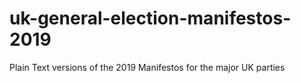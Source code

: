 # uk-general-election-manifestos-2019
Plain Text versions of the 2019 Manifestos for the major UK parties
